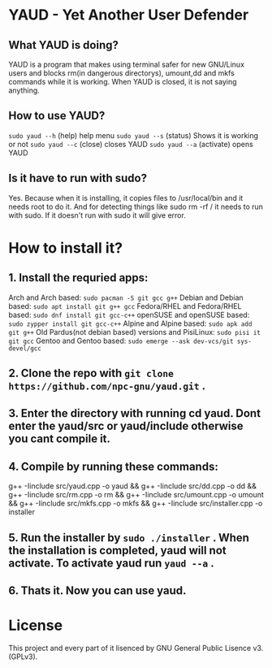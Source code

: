 # YAUD - Yet Another User Defender

## What YAUD is doing?
YAUD is a program that makes using terminal safer for new GNU/Linux users and blocks rm(in dangerous directorys), umount,dd and mkfs commands while it is working. When YAUD is closed, it is not saying anything.

## How to use YAUD?

`sudo yaud --h` (help) help menu
`sudo yaud --s` (status) Shows it is working or not
`sudo yaud --c` (close) closes YAUD
`sudo yaud --a` (activate) opens YAUD

## Is it have to run with sudo?

Yes. Because when it is installing, it copies files to /usr/local/bin and it needs root to do it. And for detecting things like sudo rm -rf / it needs to run with sudo. If it doesn't run with sudo it will give error.

# How to install it?

## 1. Install the requried apps:
Arch and Arch based: `sudo pacman -S git gcc g++`
Debian and Debian based: `sudo apt install git g++ gcc`
Fedora/RHEL and Fedora/RHEL based: `sudo dnf install git gcc-c++`
openSUSE and openSUSE based: `sudo zypper install git gcc-c++`
Alpine and Alpine based: `sudo apk add git g++`
Old Pardus(not debian based) versions and PisiLinux: `sudo pisi it git gcc`
Gentoo and Gentoo based: `sudo emerge --ask dev-vcs/git sys-devel/gcc`
## 2. Clone the repo with `git clone https://github.com/npc-gnu/yaud.git` .  
## 3. Enter the directory with running cd yaud. Dont enter the yaud/src or yaud/include otherwise you cant compile it.
## 4. Compile by running these commands:

g++ -Iinclude src/yaud.cpp -o yaud && g++ -Iinclude src/dd.cpp -o dd && g++ -Iinclude src/rm.cpp -o rm && g++ -Iinclude src/umount.cpp -o umount && g++ -Iinclude src/mkfs.cpp -o mkfs && g++ -Iinclude src/installer.cpp -o installer

## 5. Run the installer by `sudo ./installer` . When the installation is completed, yaud will not activate. To activate yaud run `yaud --a` .
## 6. Thats it. Now you can use yaud.

# License

This project and every part of it lisenced by GNU General Public Lisence v3. (GPLv3).

